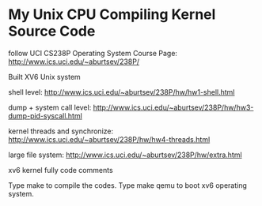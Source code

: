 # My Unix CPU Compiling Kernel Source Code
follow UCI CS238P Operating System
Course Page: http://www.ics.uci.edu/~aburtsev/238P/

Built XV6 Unix system

shell level:
http://www.ics.uci.edu/~aburtsev/238P/hw/hw1-shell.html

dump + system call level:
http://www.ics.uci.edu/~aburtsev/238P/hw/hw3-dump-pid-syscall.html

kernel threads and synchronize:
http://www.ics.uci.edu/~aburtsev/238P/hw/hw4-threads.html

large file system:
http://www.ics.uci.edu/~aburtsev/238P/hw/extra.html

xv6 kernel fully code comments

Type make to compile the codes.
Type make qemu to boot xv6 operating system.
